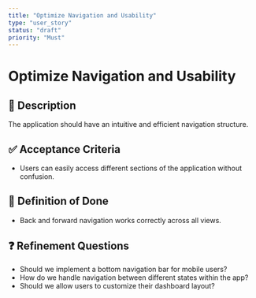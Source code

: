 ```yaml
---
title: "Optimize Navigation and Usability"
type: "user_story"
status: "draft"
priority: "Must"
---
```


# Optimize Navigation and Usability

## 📌 Description
The application should have an intuitive and efficient navigation structure.

## ✅ Acceptance Criteria
- Users can easily access different sections of the application without confusion.

## 🎯 Definition of Done
- Back and forward navigation works correctly across all views.

## ❓ Refinement Questions
- Should we implement a bottom navigation bar for mobile users?
- How do we handle navigation between different states within the app?
- Should we allow users to customize their dashboard layout?
